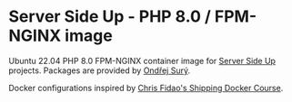 # Server Side Up -  PHP 8.0 / FPM-NGINX image 

Ubuntu 22.04 PHP 8.0 FPM-NGINX container image for [Server Side Up](https://serversideup.net) projects. Packages are provided by [Ondřej Surý](https://deb.sury.org/).

Docker configurations inspired by [Chris Fidao's Shipping Docker Course](https://serversforhackers.com/shipping-docker).